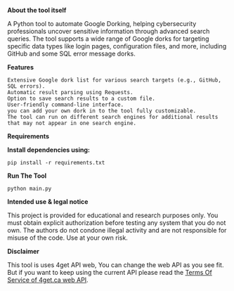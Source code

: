 <strong>About the tool itself</strong>

A Python tool to automate Google Dorking, helping cybersecurity professionals uncover sensitive information through advanced search queries. The tool supports a wide range of Google dorks for targeting specific data types like login pages, configuration files, and more, including GitHub and some SQL error message dorks.



<strong>Features</strong>

    Extensive Google dork list for various search targets (e.g., GitHub, SQL errors).
    Automatic result parsing using Requests.
    Option to save search results to a custom file.
    User-friendly command-line interface.
    you can add your own dork in to the tool fully customizable.
    The tool can run on different search engines for additional results that may not appear in one search engine.


<strong>Requirements</strong>

<strong>Install dependencies using:</strong>

<code>pip install -r requirements.txt</code>

<strong>Run The Tool</strong>

<code>python main.py</code>


<strong>Intended use & legal notice</strong>

This project is provided for educational and research purposes only. You must obtain explicit authorization before testing any system that you do not own. The authors do not condone illegal activity and are not responsible for misuse of the code. Use at your own risk.

<strong>Disclaimer</strong>

This tool is uses 4get API web, You can change the web API as you see fit. But if you want to keep using the current API please read the <a href="https://4get.ca/api.txt">Terms Of Service of 4get.ca web API</a>.
